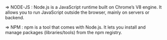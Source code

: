 => NODE-JS : 
Node.js is a JavaScript runtime built on Chrome’s V8 engine.
It allows you to run JavaScript outside the browser, mainly on servers or backend.

=> NPM :
npm is a tool that comes with Node.js.
It lets you install and manage packages (libraries/tools) from the npm registry.